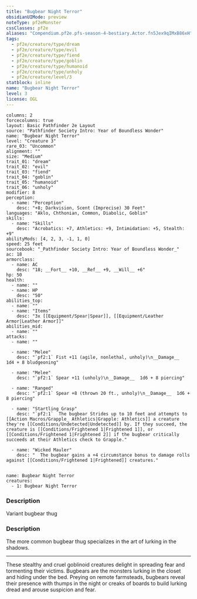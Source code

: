 ```yaml
---
title: "Bugbear Night Terror"
obsidianUIMode: preview
noteType: pf2eMonster
cssClasses: pf2e
aliases: "Compendium.pf2e.pfs-season-4-bestiary.Actor.fn5Jex9qIMxB86xH" 
tags:
  - pf2e/creature/type/dream
  - pf2e/creature/type/evil
  - pf2e/creature/type/fiend
  - pf2e/creature/type/goblin
  - pf2e/creature/type/humanoid
  - pf2e/creature/type/unholy
  - pf2e/creature/level/3
statblock: inline
name: "Bugbear Night Terror"
level: 3
license: OGL
---
```


```statblock
columns: 2
forcecolumns: true
layout: Basic Pathfinder 2e Layout
source: "Pathfinder Society Intro: Year of Boundless Wonder"
name: "Bugbear Night Terror"
level: "Creature 3"
rare_03: "Uncommon"
alignment: ""
size: "Medium"
trait_01: "dream"
trait_02: "evil"
trait_03: "fiend"
trait_04: "goblin"
trait_05: "humanoid"
trait_06: "unholy"
modifier: 8
perception:
  - name: "Perception"
    desc: "+8; Darkvision, Scent (Imprecise) 30 Feet"
languages: "Aklo, Chthonian, Common, Diabolic, Goblin"
skills:
  - name: "Skills"
    desc: "Acrobatics: +7, Athletics: +9, Intimidation: +5, Stealth: +9"
abilityMods: [4, 2, 3, -1, 1, 0]
speed: 25 feet
sourcebook: "_Pathfinder Society Intro: Year of Boundless Wonder_"
ac: 18
armorclass:
  - name: AC
    desc: "18; __Fort__ +10, __Ref__ +9, __Will__ +6"
hp: 50
health:
  - name: ""
  - name: HP
    desc: "50"
abilities_top:
  - name: ""
  - name: "Items"
    desc: "3x [[Equipment/Spear|Spear]], [[Equipment/Leather Armor|Leather Armor]]"
abilities_mid:
  - name: ""
attacks:
  - name: ""

  - name: "Melee"
    desc: "`pf2:1` Fist +11 (agile, nonlethal, unholy)\n__Damage__  1d4 + 8 bludgeoning"

  - name: "Melee"
    desc: "`pf2:1` Spear +11 (unholy)\n__Damage__  1d6 + 8 piercing"

  - name: "Ranged"
    desc: "`pf2:1` Spear +8 (thrown 20 ft., unholy)\n__Damage__  1d6 + 8 piercing"

  - name: "Startling Grasp"
    desc: "`pf2:1`  The bugbear Strides up to 10 feet and attempts to [[Action Macros/Grapple_ Athletics|Grapple: Athletics]] a creature they're [[Conditions/Undetected|Undetected]] by. If they succeed, the creature is [[Conditions/Frightened 1|Frightened 1]], or [[Conditions/Frightened 1|Frightened 2]] if the bugbear critically succeeds at their Athletics check to Grapple."

  - name: "Wicked Mauler"
    desc: "  The bugbear gains a +4 circumstance bonus to damage rolls against [[Conditions/Frightened 1|Frightened]] creatures."
 
```

```encounter-table
name: Bugbear Night Terror
creatures:
  - 1: Bugbear Night Terror
```
### Description
Variant bugbear thug

### Description
The more common bugbear thug specializes in the art of lurking in the shadows.

* * *

These stealthy and cruel goblinoid creatures delight in spreading fear and tormenting their victims. Bugbears are the monsters lurking in the closet and hiding under the bed. Preying on remote farmsteads, bugbears reveal their presence with thumps in the night or creaks of boards to build lurking dread and arouse suspicion and fear.
